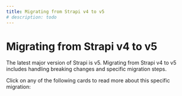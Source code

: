 ```yaml
---
title: Migrating from Strapi v4 to v5
# description: todo
---
```


# Migrating from Strapi v4 to v5

The latest major version of Strapi is v5. Migrating from Strapi v4 to v5 includes handling breaking changes and specific migration steps.

Click on any of the following cards to read more about this specific migration:

<CustomDocCardsWrapper>
<CustomDocCard emoji="" title="v4 to v5 Breaking changes" description="Read more about the differences between Strapi v4 and v5 and the resulting breaking changes." link="/dev-docs/migration/v4-to-v5/breaking-changes" />
<CustomDocCard emoji="" title="v4 to v5 Migration guides" description="Read guides to migrate specific parts of your Strapi project from v4 to v5." link="/dev-docs/migration/v4-to-v5/migration-guides" />
</CustomDocCardsWrapper>
